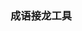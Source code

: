 <!--
 * @lanhuage: markdown
 * @Descripttion: 
 * @version: beta
 * @Author: xiaoshuyui
 * @Date: 2020-04-22 11:10:31
 * @LastEditors: xiaoshuyui
 * @LastEditTime: 2020-04-26 16:53:11
 -->

### 成语接龙工具